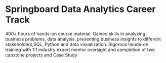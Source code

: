 # Springboard Data Analytics Career Track
400+ hours of hands-on course material. Gained skills in analyzing business problems, data analysis, presenting business insights to different stakeholders,SQL, Python and data visualization.
Rigorous hands-on training with 1:1 industry expert mentor oversight and completion of two capstone projects and Case Study
